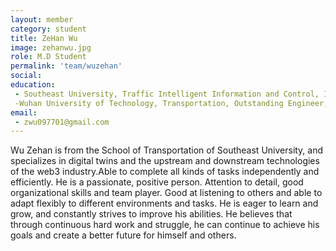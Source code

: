 ```yaml
---
layout: member
category: student
title: ZeHan Wu 
image: zehanwu.jpg
role: M.D Student
permalink: 'team/wuzehan'
social:
education:
 - Southeast University, Traffic Intelligent Information and Control, ITS, Master's Degree
 -Wuhan University of Technology, Transportation, Outstanding Engineer, B.S
email:
 - zwu097701@gmail.com
---
```

Wu Zehan is from the School of Transportation of Southeast University, and specializes in digital twins and the upstream and downstream technologies of the web3 industry.Able to complete all kinds of tasks independently and efficiently.
He is a passionate, positive person. Attention to detail, good organizational skills and team player. Good at listening to others and able to adapt flexibly to different environments and tasks. He is eager to learn and grow, and constantly strives to improve his abilities. He believes that through continuous hard work and struggle, he can continue to achieve his goals and create a better future for himself and others.